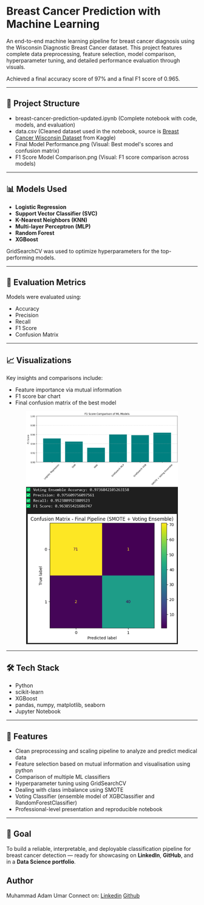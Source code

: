 # Breast Cancer Prediction with Machine Learning

An end-to-end machine learning pipeline for breast cancer diagnosis using the Wisconsin Diagnostic Breast Cancer dataset. This project features complete data preprocessing, feature selection, model comparison, hyperparameter tuning, and detailed performance evaluation through visuals.

Achieved a final accuracy score of 97% and a final F1 score of 0.965.

---

## 📂 Project Structure

- breast-cancer-prediction-updated.ipynb (Complete notebook with code, models, and evaluation)
- data.csv (Cleaned dataset used in the notebook, source is [Breast Cancer Wisconsin Dataset](https://www.kaggle.com/datasets/uciml/breast-cancer-wisconsin-data) from Kaggle)
- Final Model Performance.png (Visual: Best model's scores and confusion matrix)
- F1 Score Model Comparison.png (Visual: F1 score comparison across models)


---

## 📊 Models Used

- **Logistic Regression**
- **Support Vector Classifier (SVC)**
- **K-Nearest Neighbors (KNN)**
- **Multi-layer Perceptron (MLP)**
- **Random Forest**
- **XGBoost**

GridSearchCV was used to optimize hyperparameters for the top-performing models.

---

## 🧪 Evaluation Metrics

Models were evaluated using:
- Accuracy
- Precision
- Recall
- F1 Score
- Confusion Matrix

---

## 📈 Visualizations

Key insights and comparisons include:
- Feature importance via mutual information
- F1 score bar chart
- Final confusion matrix of the best model

<p align="center">
  <img src="F1 Score Model Comparison.png" width="400"/> 
  <img src="Final Model Performance.png" width="400"/>
</p>

---

## 🛠 Tech Stack

- Python
- scikit-learn
- XGBoost
- pandas, numpy, matplotlib, seaborn
- Jupyter Notebook

---

## 🧩 Features

- Clean preprocessing and scaling pipeline to analyze and predict medical data
- Feature selection based on mutual information and visualisation using python
- Comparison of multiple ML classifiers 
- Hyperparameter tuning using GridSearchCV
- Dealing with class imbalance using SMOTE
- Voting Classifier (ensemble model of XGBClassifier and RandomForestClassifier)
- Professional-level presentation and reproducible notebook

---

## 🎯 Goal

To build a reliable, interpretable, and deployable classification pipeline for breast cancer detection — ready for showcasing on **LinkedIn**, **GitHub**, and in a **Data Science portfolio**.

## Author
Muhammad Adam Umar
Connect on:
[Linkedin](https://www.linkedin.com/in/muhammad-adam-umar-26baaa2b5/)
[Github](https://github.com/MAdamUmar/)
